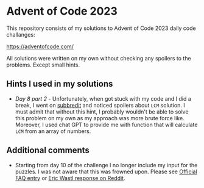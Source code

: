 # Advent of Code 2023

This repository consists of my solutions to Advent of Code 2023 daily code challanges:

https://adventofcode.com/

All solutions were written on my own without checking any spoilers to the problems. Except small hints.

## Hints I used in my solutions

- _Day 8 part 2_ - Unfortunately, when got stuck with my code and I did a break, I went on [subbredit](https://www.reddit.com/r/adventofcode/) and noticed spoilers about <code>LCM</code> solution. I must admit that without this hint, I probably wouldn't be able to solve this problem on my own as my approach was more brute force like. Moreover, I used chat GPT to provide me with function that will calculate <code>LCM</code> from an array of numbers.

## Additional comments

- Starting from day 10 of the challenge I no longer include my input for the puzzles. I was not aware that this was frowned upon. Please see [Official FAQ entry](https://adventofcode.com/about#faq_copying) or [Eric Wastl response on Reddit](https://www.reddit.com/r/adventofcode/comments/7lesj5/comment/drlt9am/).